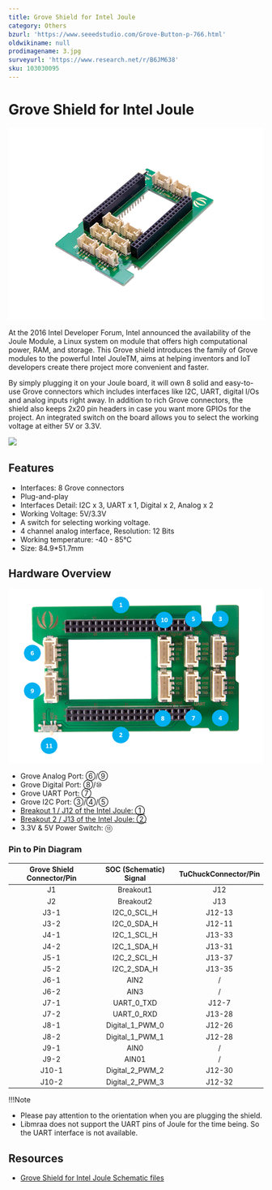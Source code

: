 ```yaml
---
title: Grove Shield for Intel Joule
category: Others
bzurl: 'https://www.seeedstudio.com/Grove-Button-p-766.html'
oldwikiname: null
prodimagename: 3.jpg
surveyurl: 'https://www.research.net/r/B6JM638'
sku: 103030095
---
```


# Grove Shield for Intel Joule

![](https://github.com/SeeedDocument/Grove_Shield_for_Intel_Joule/blob/master/img/1.jpg?raw=true)

At the 2016 Intel Developer Forum, Intel announced the availability of the Joule Module, a Linux system on module that offers high computational power, RAM, and storage. This Grove shield introduces the family of Grove modules to the powerful Intel JouleTM, aims at helping inventors and IoT developers create there project more convenient and faster.

By simply plugging it on your Joule board, it will own 8 solid and easy-to-use Grove connectors which includes interfaces like I2C, UART, digital I/Os and analog inputs right away. In addition to rich Grove connectors, the shield also keeps 2x20 pin headers in case you want more GPIOs for the project. An integrated switch on the board allows you to select the working voltage at either 5V or 3.3V.

[![](https://raw.githubusercontent.com/SeeedDocument/Seeed-WiKi/master/docs/images/get_one_now.png)](https://www.seeedstudio.com/Grove-Shield-for-Intel-Joule-p-2782.html)

## Features

* Interfaces: 8 Grove connectors
* Plug-and-play
* Interfaces Detail: I2C x 3, UART x 1, Digital x 2, Analog x 2
* Working Voltage: 5V/3.3V
* A switch for selecting working voltage.
* 4 channel analog interface, Resolution: 12 Bits
* Working temperature: -40 - 85℃
* Size: 84.9\*51.7mm

## Hardware Overview

![](https://github.com/SeeedDocument/Grove_Shield_for_Intel_Joule/raw/master/img/Grove%20Shield%20for%20intel%20Joule%20Pin.png)

* Grove Analog Port: ⑥/⑨
* Grove Digital Port: ⑧/⑩
* Grove UART Port: ⑦
* Grove I2C Port: ③/④/⑤
* [Breakout 1 / J12 of the Intel Joule: ①](http://www.intel.com/content/www/us/en/support/boards-and-kits/000022494.html)
* [Breakout 2 / J13 of the Intel Joule: ②](http://www.intel.com/content/www/us/en/support/boards-and-kits/000022494.html)
* 3.3V & 5V Power Switch: ⑪

### Pin to Pin Diagram

| Grove Shield Connector/Pin | SOC \(Schematic\) Signal | TuChuckConnector/Pin |
| :---: | :---: | :---: |
| J1 | Breakout1 | J12 |
| J2 | Breakout2 | J13 |
| J3-1 | I2C\_0\_SCL\_H | J12-13 |
| J3-2 | I2C\_0\_SDA\_H | J12-11 |
| J4-1 | I2C\_1\_SCL\_H | J13-33 |
| J4-2 | I2C\_1\_SDA\_H | J13-31 |
| J5-1 | I2C\_2\_SCL\_H | J13-37 |
| J5-2 | I2C\_2\_SDA\_H | J13-35 |
| J6-1 | AIN2 | / |
| J6-2 | AIN3 | / |
| J7-1 | UART\_0\_TXD | J12-7 |
| J7-2 | UART\_0\_RXD | J13-28 |
| J8-1 | Digital\_1\_PWM\_0 | J12-26 |
| J8-2 | Digital\_1\_PWM\_1 | J12-28 |
| J9-1 | AIN0 | / |
| J9-2 | AIN01 | / |
| J10-1 | Digital\_2\_PWM\_2 | J12-30 |
| J10-2 | Digital\_2\_PWM\_3 | J12-32 |

!!!Note

* Please pay attention to the orientation when you are plugging the shield.
* Libmraa does not support the UART pins of Joule for the time being. So the UART interface is not available.

## Resources

* [Grove Shield for Intel Joule Schematic files](https://github.com/SeeedDocument/Grove_Shield_for_Intel_Joule/tree/master/res)

